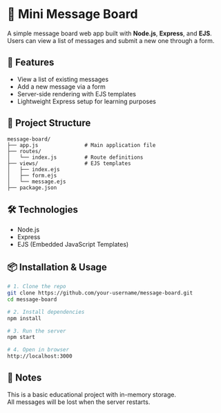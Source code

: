# 📝 Mini Message Board

A simple message board web app built with **Node.js**, **Express**, and **EJS**.  
Users can view a list of messages and submit a new one through a form.

## 🚀 Features

- View a list of existing messages
- Add a new message via a form
- Server-side rendering with EJS templates
- Lightweight Express setup for learning purposes

## 📂 Project Structure

```
message-board/
├── app.js               # Main application file
├── routes/
│   └── index.js         # Route definitions
├── views/               # EJS templates
│   ├── index.ejs
│   ├── form.ejs
│   └── message.ejs
├── package.json
```

## 🛠️ Technologies

- Node.js
- Express
- EJS (Embedded JavaScript Templates)

## 📦 Installation & Usage

```bash
# 1. Clone the repo
git clone https://github.com/your-username/message-board.git
cd message-board

# 2. Install dependencies
npm install

# 3. Run the server
npm start

# 4. Open in browser
http://localhost:3000
```

## 📌 Notes

This is a basic educational project with in-memory storage.  
All messages will be lost when the server restarts.
